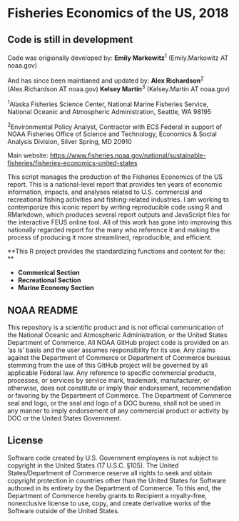 # Fisheries Economics of the US, 2018

## Code is still in development

Code was origionally developed by: 
**Emily Markowitz**<sup>1</sup> (Emily.Markowitz AT noaa.gov)

And has since been maintianed and updated by:
**Alex Richardson**<sup>2</sup> (Alex.Richardson AT noaa.gov)
**Kelsey Martin**<sup>3</sup> (Kelsey.Martin AT noaa.gov)

<sup>1</sup>Alaska Fisheries Science Center, National Marine
Fisheries Service, National Oceanic and Atmospheric Administration,
Seattle, WA 98195

<sup>2</sup>Environmental Policy Analyst, Contractor with ECS Federal in support of
NOAA Fisheries Office of Science and Technology, Economics & Social Analysis Division, 
Silver Spring, MD 20910

Main website: https://www.fisheries.noaa.gov/national/sustainable-fisheries/fisheries-economics-united-states

This script manages the production of the Fisheries Economics of the US report. This is a national-level report that provides ten years of economic information, impacts, and analyses related to U.S. commercial and recreational fishing activities and fishing-related industries. I am working to contemporize this iconic report by writing reproducible code using R and RMarkdown, which produces several report outputs and JavaScript files for the interactive FEUS online tool. All of this work has gone into improving this nationally regarded report for the many who reference it and making the process of producing it more streamlined, reproducible, and efficient.

**This R project provides the standardizing functions and content for the: **
 - **Commerical Section**
 - **Recreational Section**
 - **Marine Economy Section**

## NOAA README

This repository is a scientific product and is not official communication of the National Oceanic and Atmospheric Administration, or the United States Department of Commerce. All NOAA GitHub project code is provided on an ‘as is’ basis and the user assumes responsibility for its use. Any claims against the Department of Commerce or Department of Commerce bureaus stemming from the use of this GitHub project will be governed by all applicable Federal law. Any reference to specific commercial products, processes, or services by service mark, trademark, manufacturer, or otherwise, does not constitute or imply their endorsement, recommendation or favoring by the Department of Commerce. The Department of Commerce seal and logo, or the seal and logo of a DOC bureau, shall not be used in any manner to imply endorsement of any commercial product or activity by DOC or the United States Government.

## License

Software code created by U.S. Government employees is not subject to copyright in the United States (17 U.S.C. §105). The United States/Department of Commerce reserve all rights to seek and obtain copyright protection in countries other than the United States for Software authored in its entirety by the Department of Commerce. To this end, the Department of Commerce hereby grants to Recipient a royalty-free, nonexclusive license to use, copy, and create derivative works of the Software outside of the United States.
